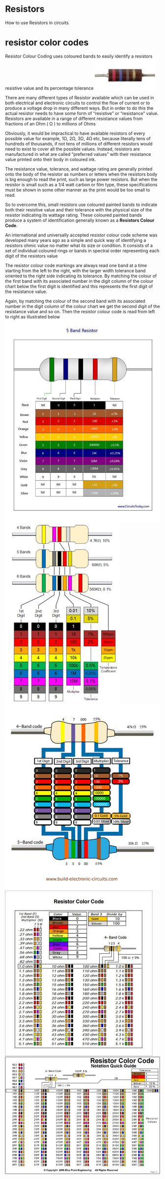 # Resistors
How to use Resistors in circuits 
# resistor color codes
Resistor Colour Coding uses coloured bands to easily identify a resistors resistive value and its percentage tolerance
![](Images/IMG_20220502_003000_409.jpg)

There are many different types of Resistor available which can be used in both electrical and electronic circuits to control the flow of current or to produce a voltage drop in many different ways. But in order to do this the actual resistor needs to have some form of “resistive” or “resistance” value. Resistors are available in a range of different resistance values from fractions of an Ohm ( Ω ) to millions of Ohms


Obviously, it would be impractical to have available resistors of every possible value for example, 1Ω, 2Ω, 3Ω, 4Ω etc, because literally tens of hundreds of thousands, if not tens of millions of different resistors would need to exist to cover all the possible values. Instead, resistors are manufactured in what are called “preferred values” with their resistance value printed onto their body in coloured ink.

The resistance value, tolerance, and wattage rating are generally printed onto the body of the resistor as numbers or letters when the resistors body is big enough to read the print, such as large power resistors. But when the resistor is small such as a 1/4 watt carbon or film type, these specifications must be shown in some other manner as the print would be too small to read.

So to overcome this, small resistors use coloured painted bands to indicate both their resistive value and their tolerance with the physical size of the resistor indicating its wattage rating. These coloured painted bands produce a system of identification generally known as a **Resistors Colour Code**.

An international and universally accepted resistor colour code scheme was developed many years ago as a simple and quick way of identifying a resistors ohmic value no matter what its size or condition. It consists of a set of individual coloured rings or bands in spectral order representing each digit of the resistors value

The resistor colour code markings are always read one band at a time starting from the left to the right, with the larger width tolerance band oriented to the right side indicating its tolerance. By matching the colour of the first band with its associated number in the digit column of the colour chart below the first digit is identified and this represents the first digit of the resistance value.

Again, by matching the colour of the second band with its associated number in the digit column of the colour chart we get the second digit of the resistance value and so on. Then the resistor colour code is read from left to right as illustrated below
![](Images/IMG_20220501_233032_709.jpg)
![](Images/IMG_20220501_233624_292.jpg)
![](Images/IMG_20220501_234249_475.jpg)
![](Images/IMG_20220501_230512_130.jpg)
![](Images/IMG_20220501_231409_188.jpg)
